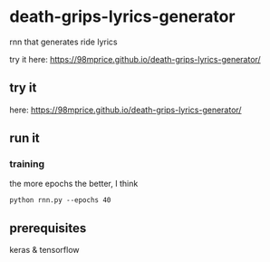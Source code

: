 # death-grips-lyrics-generator
rnn that generates ride lyrics

try it here: https://98mprice.github.io/death-grips-lyrics-generator/

## try it

here: https://98mprice.github.io/death-grips-lyrics-generator/

## run it

### training

the more epochs the better, I think

```
python rnn.py --epochs 40
```

## prerequisites

keras & tensorflow
